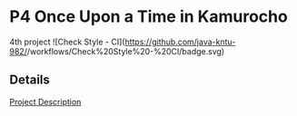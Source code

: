 # P4 Once Upon a Time in Kamurocho
4th project
![Check Style - CI](https://github.com/java-kntu-982/<projects name>/workflows/Check%20Style%20-%20CI/badge.svg)

## Details

<a href="https://docs.google.com/document/d/1jC2XU7DVaKWDxbhXLzByBPHZsbTynyuafgLdtMQP_kM/edit?usp=sharing">Project Description</a>
